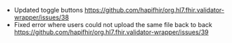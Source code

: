 * Updated toggle buttons https://github.com/hapifhir/org.hl7.fhir.validator-wrapper/issues/38
* Fixed error where users could not upload the same file back to back https://github.com/hapifhir/org.hl7.fhir.validator-wrapper/issues/39